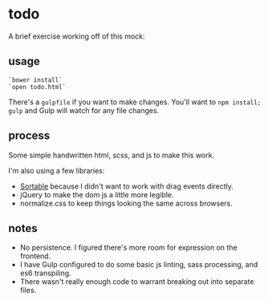 # todo

A brief exercise working off of this mock:

## usage

```
`bower install`
`open todo.html`
```

There's a `gulpfile` if you want to make changes. You'll want to `npm install; gulp` and Gulp will watch for any file changes.

## process

Some simple handwritten html, scss, and js to make this work.

I'm also using a few libraries:

* [Sortable](http://rubaxa.github.io/Sortable/) because I didn't want to work with drag events directly.
* jQuery to make the dom js a little more legible.
* normalize.css to keep things looking the same across browsers.

## notes

* No persistence. I figured there's more room for expression on the frontend.
* I have Gulp configured to do some basic js linting, sass processing, and es6 transpiling.
* There wasn't really enough code to warrant breaking out into separate files.
